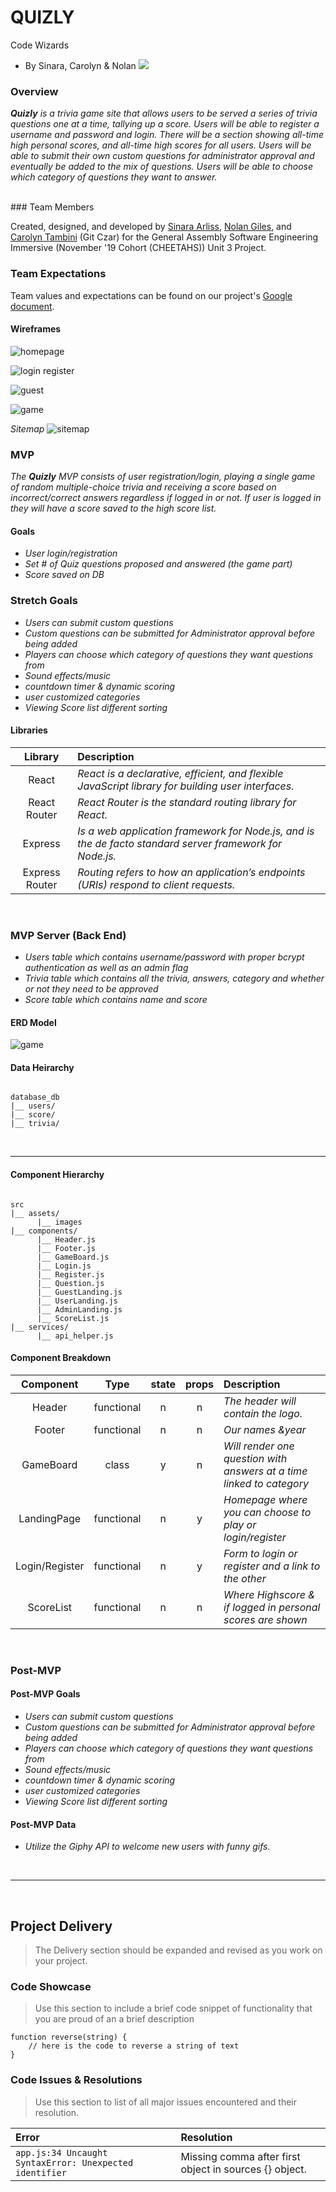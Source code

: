 # **QUIZLY**
Code Wizards
- By Sinara, Carolyn & Nolan
![](images/codeWizards.png)
### Overview

_**Quizly** is a trivia game site that allows users to be served a series of trivia questions one at a time, tallying up a score. Users will be able to register a username and password and login. There will be a section showing all-time high personal scores, and all-time high scores for all users. Users will be able to submit their own custom questions for administrator approval and eventually be added to the mix of questions. Users will be able to choose which category of questions they want to answer._

<br>
### Team Members

Created, designed, and developed by [Sinara Arliss](), [Nolan Giles](), and [Carolyn Tambini]() (Git Czar) for the General Assembly Software Engineering Immersive (November '19 Cohort (CHEETAHS)) Unit 3 Project. 

### Team Expectations

Team values and expectations can be found on our project's [Google document](https://docs.google.com/document/d/1HuQh1WgurZ3NwArKQuIuiLO4fWk-3NN5VMNvcH-lZiY/).


#### Wireframes

![homepage](images/homepage.jpeg)

![login register](images/Login_Register.jpeg)

![guest](images/guest.jpeg)

![game](images/game.jpeg)

_Sitemap_
![sitemap](images/componentERD.jpeg)



### MVP



_The **Quizly** MVP consists of user registration/login, playing a single game of random multiple-choice trivia and receiving a score based on incorrect/correct answers regardless if logged in or not.  If user is logged in they will have a score saved to the high score list._




#### Goals

- _User login/registration_
- _Set # of Quiz questions proposed and answered (the game part)_
- _Score saved on DB_

### Stretch Goals
- _Users can submit custom questions_
- _Custom questions can be submitted for Administrator approval before being added_
- _Players can choose which category of questions they want questions from_
- _Sound effects/music_
- _countdown timer & dynamic scoring_
- _user customized categories_
- _Viewing Score list different sorting_

#### Libraries

|     Library      | Description                                |
| :--------------: | :----------------------------------------- |
|      React       | _React is a declarative, efficient, and flexible JavaScript library for building user interfaces._ |
|   React Router   | _React Router is the standard routing library for React._ |
|     Express      | _Is a web application framework for Node.js, and is the de facto standard server framework for Node.js._ |
|  Express Router  | _Routing refers to how an application’s endpoints (URIs) respond to client requests._ |



<br>

### MVP Server (Back End)

- _Users table which contains username/password with proper bcrypt authentication as well as an admin flag_
- _Trivia table which contains all the trivia, answers, category and whether or not they need to be approved_
- _Score table which contains name and score_


#### ERD Model
![game](images/Trivia_tables.png)

#### Data Heirarchy

``` structure

database_db
|__ users/
|__ score/
|__ trivia/

```

<br>

***
#### Component Hierarchy

``` structure

src
|__ assets/
      |__ images
|__ components/
      |__ Header.js
      |__ Footer.js
      |__ GameBoard.js
      |__ Login.js
      |__ Register.js
      |__ Question.js
      |__ GuestLanding.js
      |__ UserLanding.js
      |__ AdminLanding.js
      |__ ScoreList.js
|__ services/
      |__ api_helper.js
```

#### Component Breakdown


|  Component   |    Type    | state | props | Description                                                      |
| :----------: | :--------: | :---: | :---: | :--------------------------------------------------------------- |
|    Header    | functional |   n   |   n   | _The header will contain the logo._               |
|  Footer  | functional |   n   |   n   | _Our names &year_       |
|   GameBoard    |   class    |   y   |   n   | _Will render one question with answers at a time linked to category_      |
| LandingPage | functional |   n   |   y   | _Homepage where you can choose to play or login/register_                 |
| Login/Register | functional |   n   |   y   | _Form to login or register and a link to the other_                 |
|    ScoreList    | functional |   n   |   n   | _Where Highscore & if logged in personal scores are shown_ |



<br>

### Post-MVP

#### Post-MVP Goals

- _Users can submit custom questions_
- _Custom questions can be submitted for Administrator approval before being added_
- _Players can choose which category of questions they want questions from_
- _Sound effects/music_
- _countdown timer & dynamic scoring_
- _user customized categories_
- _Viewing Score list different sorting_

#### Post-MVP Data

- _Utilize the Giphy API to welcome new users with funny gifs._

<br>

***

<br>

## Project Delivery

> The Delivery section should be expanded and revised as you work on your project.

### Code Showcase

> Use this section to include a brief code snippet of functionality that you are proud of an a brief description  

```
function reverse(string) {
	// here is the code to reverse a string of text
}
```

### Code Issues & Resolutions

> Use this section to list of all major issues encountered and their resolution.

| Error                                                   | Resolution                                             |
| :------------------------------------------------------ | :----------------------------------------------------- |
| `app.js:34 Uncaught SyntaxError: Unexpected identifier` | Missing comma after first object in sources {} object. |